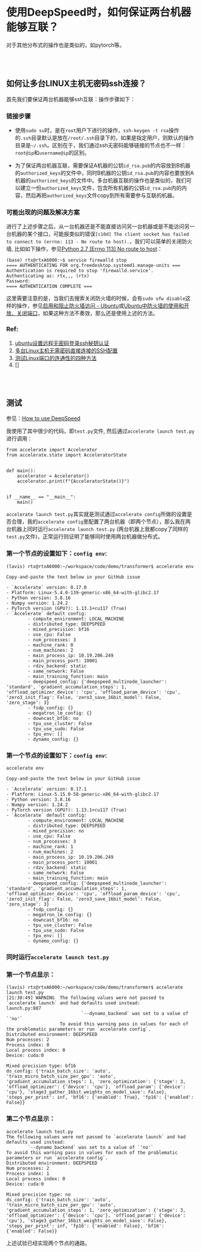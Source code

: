 # 使用DeepSpeed时，如何保证两台机器能够互联？

对于其他分布式的操作也是类似的，如pytorch等。

<br><br>

## 如何让多台LINUX主机无密码ssh连接？

首先我们要保证两台机器能够ssh互联：操作步骤如下：

### 链接步骤

* 使用`sudo su`时，是在`root`用户下进行的操作，`ssh-keygen -t rsa`操作的`.ssh`目录默认是放在`/root/.ssh`目录下的，如果是指定用户，则默认的操作目录是`~/.ssh`。区别在于，我们通过ssh无密码能够链接的节点也不一样：`root@ip`和`username@ip`的区别。

* 为了保证两台机器互联，需要保证A机器的公钥`id_rsa.pub`的内容放到B机器的`authorized_keys`的文件中，同时B机器的公钥`id_rsa.pub`的内容也要放到A机器的`authorized_keys`的文件中。多台机器互联的操作也是类似的，我们可以建立一份`authorized_keys`文件，包含所有机器的公钥`id_rsa.pub`内的内容，然后再把`authorized_keys`文件copy到所有需要参与互联的机器。

### 可能出现的问题及解决方案

进行了上述步骤之后，从一台机器还是不能直接访问另一台机器或是不能访问另一台机器的某个接口，可能报类似的错误`[c10d] The client socket has failed to connect to (errno: 113 - No route to host).`，我们可以简单的关闭防火墙, 比如如下操作，参见[Python 2.7 [Errno 113] No route to host](https://stackoverflow.com/questions/39063817/python-2-7-errno-113-no-route-to-host)：

```
(base) rtx@rtxA6000:~$ service firewalld stop
==== AUTHENTICATING FOR org.freedesktop.systemd1.manage-units ===
Authentication is required to stop 'firewalld.service'.
Authenticating as: rtx,,, (rtx)
Password:
==== AUTHENTICATION COMPLETE ===
```
这里需要注意的是，当我们去搜索关闭防火墙的时候，会有`sudo ufw disable`这样的操作，参见[启用和阻止防火墙访问 - Ubuntu](http://people.ubuntu.com/~happyaron/ubuntu-docs/precise-html/net-firewall-on-off.html)或[Ubuntu中防火墙的使用和开放、关闭端口](https://blog.csdn.net/willingtolove/article/details/109863064)，如果这种方法不奏效，那么还是使用上述的方法。


### Ref:
1. [ubuntu设置远程无密码登录ssh秘钥认证](https://blog.csdn.net/xyh930929/article/details/84531081)
2. [多台Linux主机无需密码直接连接的SSH配置](https://blog.csdn.net/hq86937375/article/details/69218201)
3. [测试Linux端口的连通性的四种方法](https://blog.csdn.net/lzxomg/article/details/76349887)
4. []


<br><br>

## 测试

参见：[How to use DeepSpeed](https://huggingface.co/docs/accelerate/usage_guides/deepspeed#deepspeed-zero-inference)

我使用了其中很少的代码，即`test.py`文件, 然后通过`accelerate launch test.py`进行调用：

```
from accelerate import Accelerator
from accelerate.state import AcceleratorState


def main():
    accelerator = Accelerator()
    accelerator.print(f"{AcceleratorState()}")


if __name__ == "__main__":
    main()
```

`accelerate launch test.py`其实就是测试通过`accelerate config`所做的设置是否合理，我的`accelerate config`里配置了两台机器（即两个节点），那么我在两台机器上同时运行`accelerate launch test.py` (两台机器上我都copy了同样的`test.py`文件)，正常运行则证明了能够同时使用两台机器做分布式。

### 第一个节点的设置如下：`config env`:

```
(lavis) rtx@rtxA6000:~/workspace/code/demo/transformer$ accelerate env

Copy-and-paste the text below in your GitHub issue

- `Accelerate` version: 0.17.0
- Platform: Linux-5.4.0-139-generic-x86_64-with-glibc2.17
- Python version: 3.8.16
- Numpy version: 1.24.2
- PyTorch version (GPU?): 1.13.1+cu117 (True)
- `Accelerate` default config:
        - compute_environment: LOCAL_MACHINE
        - distributed_type: DEEPSPEED
        - mixed_precision: bf16
        - use_cpu: False
        - num_processes: 3
        - machine_rank: 0
        - num_machines: 2
        - main_process_ip: 10.19.206.249
        - main_process_port: 10001
        - rdzv_backend: static
        - same_network: False
        - main_training_function: main
        - deepspeed_config: {'deepspeed_multinode_launcher': 'standard', 'gradient_accumulation_steps': 1, 'offload_optimizer_device': 'cpu', 'offload_param_device': 'cpu', 'zero3_init_flag': False, 'zero3_save_16bit_model': False, 'zero_stage': 3}
        - fsdp_config: {}
        - megatron_lm_config: {}
        - downcast_bf16: no
        - tpu_use_cluster: False
        - tpu_use_sudo: False
        - tpu_env: []
        - dynamo_config: {}

```

### 第一个节点的设置如下：`config env`:

```
accelerate env

Copy-and-paste the text below in your GitHub issue

- `Accelerate` version: 0.17.1
- Platform: Linux-5.15.0-58-generic-x86_64-with-glibc2.17
- Python version: 3.8.16
- Numpy version: 1.24.2
- PyTorch version (GPU?): 1.13.1+cu117 (True)
- `Accelerate` default config:
        - compute_environment: LOCAL_MACHINE
        - distributed_type: DEEPSPEED
        - mixed_precision: no
        - use_cpu: False
        - num_processes: 3
        - machine_rank: 1
        - num_machines: 2
        - main_process_ip: 10.19.206.249
        - main_process_port: 10001
        - rdzv_backend: static
        - same_network: False
        - main_training_function: main
        - deepspeed_config: {'deepspeed_multinode_launcher': 'standard', 'gradient_accumulation_steps': 1, 'offload_optimizer_device': 'cpu', 'offload_param_device': 'cpu', 'zero3_init_flag': False, 'zero3_save_16bit_model': False, 'zero_stage': 3}
        - fsdp_config: {}
        - megatron_lm_config: {}
        - downcast_bf16: no
        - tpu_use_cluster: False
        - tpu_use_sudo: False
        - tpu_env: []
        - dynamo_config: {}

```

### 同时运行`accelerate launch test.py`

### 第一个节点显示：

```
(lavis) rtx@rtxA6000:~/workspace/code/demo/transformer$ accelerate launch test.py
[21:38:49] WARNING  The following values were not passed to `accelerate launch` and had defaults used instead:                                     launch.py:887
                            `--dynamo_backend` was set to a value of `'no'`
                    To avoid this warning pass in values for each of the problematic parameters or run `accelerate config`.
Distributed environment: DEEPSPEED
Num processes: 2
Process index: 0
Local process index: 0
Device: cuda:0

Mixed precision type: bf16
ds_config: {'train_batch_size': 'auto', 'train_micro_batch_size_per_gpu': 'auto', 'gradient_accumulation_steps': 1, 'zero_optimization': {'stage': 3, 'offload_optimizer': {'device': 'cpu'}, 'offload_param': {'device': 'cpu'}, 'stage3_gather_16bit_weights_on_model_save': False}, 'steps_per_print': inf, 'bf16': {'enabled': True}, 'fp16': {'enabled': False}}

```

### 第二个节点显示：

```
accelerate launch test.py
The following values were not passed to `accelerate launch` and had defaults used instead:
        `--dynamo_backend` was set to a value of `'no'`
To avoid this warning pass in values for each of the problematic parameters or run `accelerate config`.
Distributed environment: DEEPSPEED
Num processes: 2
Process index: 1
Local process index: 0
Device: cuda:0

Mixed precision type: no
ds_config: {'train_batch_size': 'auto', 'train_micro_batch_size_per_gpu': 'auto', 'gradient_accumulation_steps': 1, 'zero_optimization': {'stage': 3, 'offload_optimizer': {'device': 'cpu'}, 'offload_param': {'device': 'cpu'}, 'stage3_gather_16bit_weights_on_model_save': False}, 'steps_per_print': inf, 'fp16': {'enabled': False}, 'bf16': {'enabled': False}}

```

上述试验已经实现两个节点的通路。

